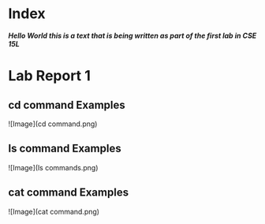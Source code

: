 # Index
_**Hello World this is a text that is being written as part of the first lab in CSE 15L**_

# **Lab Report 1**

## cd command Examples 
![Image](cd command.png)
## ls command Examples
![Image](ls commands.png)
## cat command Examples
![Image](cat command.png)

